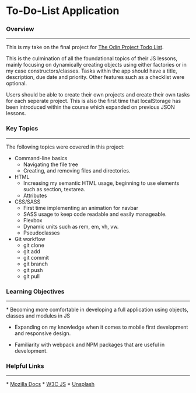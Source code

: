 # To-Do-List Application

<h3> Overview </h3>
<hr>
This is my take on the final project for <a href='https://www.theodinproject.com/lessons/node-path-javascript-todo-list'>The Odin Project Todo List</a>.

This is the culmination of all the foundational topics of their JS lessons, mainly focusing on dynamically creating objects using either factories or in my case constructors/classes. Tasks within the app should have a title, description, due date and priority. Other features such as a checklist were optional. 

Users should be able to create their own projects and create their own tasks for each seperate project. This is also the first time that localStorage has been introduced within the course which expanded on previous JSON lessons. 

<h3> Key Topics </h3>
<hr>
The following topics were covered in this project:

* Command-line basics
    * Navigating the file tree
    * Creating, and removing files and directories.
* HTML
    * Increasing my semantic HTML usage, beginning to use elements such as section, textarea.
    * Attributes
* CSS/SASS
    * First time implementing an animation for navbar
    * SASS usage to keep code readable and easily manageable. 
    * Flexbox
    * Dynamic units such as rem, em, vh, vw.
    * Pseudoclasses
* Git workflow
    * git clone
    * git add 
    * git commit
    * git branch
    * git push
    * git pull

<h3> Learning Objectives </h3>
<hr>
* Becoming more comfortable in developing a full application using objects, classes and modules in JS

* Expanding on my knowledge when it comes to mobile first development and responsive design.

* Familiarity with webpack and NPM packages that are useful in development. 

<h3> Helpful Links </h3>
<hr>
* <a href ='https://developer.mozilla.org/en-US/'>Mozilla Docs</a>
* <a href='https://www.w3schools.com/js/default.asp'>W3C JS</a>
* <a href='https://unsplash.com/'>Unsplash</a>


    

